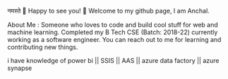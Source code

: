 नमस्ते 🙏
Happy to see you! 🤩 
Welcome to my github page, I am Anchal.

About Me :
Someone who loves to code and build cool stuff for web and machine learning.
Completed my B Tech CSE (Batch: 2018-22)
currently working as a software engineer.
You can reach out to me for learning and contributing new things.

i have knowledge of power bi || SSIS || AAS || azure data factory || azure synapse

